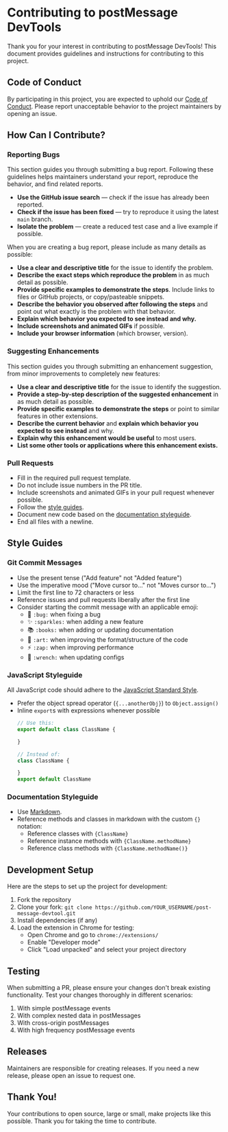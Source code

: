 # Contributing to postMessage DevTools

Thank you for your interest in contributing to postMessage DevTools! This document provides guidelines and instructions for contributing to this project.

## Code of Conduct

By participating in this project, you are expected to uphold our [Code of Conduct](CODE_OF_CONDUCT.md). Please report unacceptable behavior to the project maintainers by opening an issue.

## How Can I Contribute?

### Reporting Bugs

This section guides you through submitting a bug report. Following these guidelines helps maintainers understand your report, reproduce the behavior, and find related reports.

* **Use the GitHub issue search** — check if the issue has already been reported.
* **Check if the issue has been fixed** — try to reproduce it using the latest `main` branch.
* **Isolate the problem** — create a reduced test case and a live example if possible.

When you are creating a bug report, please include as many details as possible:

* **Use a clear and descriptive title** for the issue to identify the problem.
* **Describe the exact steps which reproduce the problem** in as much detail as possible.
* **Provide specific examples to demonstrate the steps**. Include links to files or GitHub projects, or copy/pasteable snippets.
* **Describe the behavior you observed after following the steps** and point out what exactly is the problem with that behavior.
* **Explain which behavior you expected to see instead and why.**
* **Include screenshots and animated GIFs** if possible.
* **Include your browser information** (which browser, version).

### Suggesting Enhancements

This section guides you through submitting an enhancement suggestion, from minor improvements to completely new features:

* **Use a clear and descriptive title** for the issue to identify the suggestion.
* **Provide a step-by-step description of the suggested enhancement** in as much detail as possible.
* **Provide specific examples to demonstrate the steps** or point to similar features in other extensions.
* **Describe the current behavior** and **explain which behavior you expected to see instead** and why.
* **Explain why this enhancement would be useful** to most users.
* **List some other tools or applications where this enhancement exists.**

### Pull Requests

* Fill in the required pull request template.
* Do not include issue numbers in the PR title.
* Include screenshots and animated GIFs in your pull request whenever possible.
* Follow the [style guides](#style-guides).
* Document new code based on the [documentation styleguide](#documentation-styleguide).
* End all files with a newline.

## Style Guides

### Git Commit Messages

* Use the present tense ("Add feature" not "Added feature")
* Use the imperative mood ("Move cursor to..." not "Moves cursor to...")
* Limit the first line to 72 characters or less
* Reference issues and pull requests liberally after the first line
* Consider starting the commit message with an applicable emoji:
  * 🐛 `:bug:` when fixing a bug
  * ✨ `:sparkles:` when adding a new feature
  * 📚 `:books:` when adding or updating documentation
  * 🎨 `:art:` when improving the format/structure of the code
  * ⚡️ `:zap:` when improving performance
  * 🔧 `:wrench:` when updating configs

### JavaScript Styleguide

All JavaScript code should adhere to the [JavaScript Standard Style](https://standardjs.com/).

* Prefer the object spread operator (`{...anotherObj}`) to `Object.assign()`
* Inline `export`s with expressions whenever possible
  ```js
  // Use this:
  export default class ClassName {

  }

  // Instead of:
  class ClassName {

  }
  export default ClassName
  ```

### Documentation Styleguide

* Use [Markdown](https://daringfireball.net/projects/markdown).
* Reference methods and classes in markdown with the custom `{}` notation:
  * Reference classes with `{ClassName}`
  * Reference instance methods with `{ClassName.methodName}`
  * Reference class methods with `{ClassName.methodName()}`

## Development Setup

Here are the steps to set up the project for development:

1. Fork the repository
2. Clone your fork: `git clone https://github.com/YOUR_USERNAME/post-message-devtool.git`
3. Install dependencies (if any)
4. Load the extension in Chrome for testing:
   - Open Chrome and go to `chrome://extensions/`
   - Enable "Developer mode"
   - Click "Load unpacked" and select your project directory

## Testing

When submitting a PR, please ensure your changes don't break existing functionality. Test your changes thoroughly in different scenarios:

1. With simple postMessage events
2. With complex nested data in postMessages
3. With cross-origin postMessages
4. With high frequency postMessage events

## Releases

Maintainers are responsible for creating releases. If you need a new release, please open an issue to request one.

## Thank You!

Your contributions to open source, large or small, make projects like this possible. Thank you for taking the time to contribute. 
